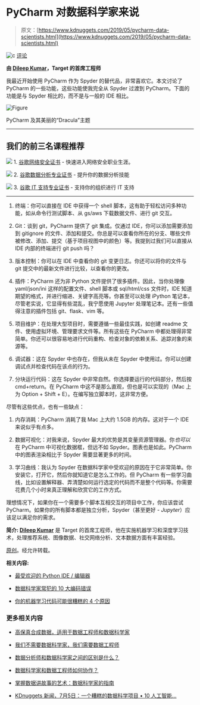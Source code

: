 # PyCharm 对数据科学家来说

> 原文：[https://www.kdnuggets.com/2019/05/pycharm-data-scientists.html](https://www.kdnuggets.com/2019/05/pycharm-data-scientists.html)

![c](../Images/3d9c022da2d331bb56691a9617b91b90.png) [评论](#comments)

**由 [Dileep Kumar](https://www.linkedin.com/in/dileep-kumar-a747371b/)，Target 的首席工程师**

我最近开始使用 PyCharm 作为 Spyder 的替代品，非常喜欢它。本文讨论了 PyCharm 的一些功能，这些功能使我完全从 Spyder 过渡到 PyCharm。下面的功能是与 Spyder 相比的，而不是与一般的 IDE 相比。

![Figure](../Images/c4c2a98fb87a8a5c7f7e9ffe377d0c8d.png)

PyCharm 及其美丽的“Dracula”主题

* * *

## 我们的前三名课程推荐

![](../Images/0244c01ba9267c002ef39d4907e0b8fb.png) 1\. [谷歌网络安全证书](https://www.kdnuggets.com/google-cybersecurity) - 快速进入网络安全职业生涯。

![](../Images/e225c49c3c91745821c8c0368bf04711.png) 2\. [谷歌数据分析专业证书](https://www.kdnuggets.com/google-data-analytics) - 提升你的数据分析技能

![](../Images/0244c01ba9267c002ef39d4907e0b8fb.png) 3\. [谷歌 IT 支持专业证书](https://www.kdnuggets.com/google-itsupport) - 支持你的组织进行 IT 支持

* * *

1.  终端：你可以直接在 IDE 中获得一个 shell 脚本，这有助于轻松访问多种功能，如从命令行测试脚本、从 gs/aws 下载数据文件、进行 git 交互。

1.  Git：谈到 git，PyCharm 提供了 git 集成。仅通过 IDE，你可以添加需要添加到 gitignore 的文件、添加和提交。你总是可以查看你所在的分支、哪些文件被修改、添加、提交（基于项目视图中的颜色）等。我提到过我们可以直接从 IDE 内部的终端进行 git push 吗？

1.  版本控制：你可以在 IDE 中查看你的 git 变更日志。你还可以将你的文件与 git 提交中的最新文件进行比较，以查看你的更改。

1.  插件：PyCharm 还为非 Python 文件提供了很多插件。因此，当你处理像 yaml/json/ini 这样的配置文件、shell 脚本或 sql/html/css 文件时，IDE 知道期望的格式，并进行缩进、关键字高亮等。你甚至可以处理 iPython 笔记本，尽管老实说，它显得有些混乱，我宁愿使用 Jupyter 处理笔记本。还有一些值得注意的插件包括 git、flask、vim 等。

1.  项目维护：在处理大型项目时，需要遵循一些最佳实践，如创建 readme 文件、使用虚拟环境、管理要求文件等。所有这些在 PyCharm 中都处理得非常简单。你还可以很容易地进行代码重构、检查对象的依赖关系、追踪对象的来源等。

1.  调试器：这在 Spyder 中也存在，但我从未在 Spyder 中使用过。你可以创建调试点并检查代码在该点的行为。

1.  分块运行代码：这在 Spyder 中非常自然。你选择要运行的代码部分，然后按 cmd+return。在 PyCharm 中这不是那么直观，但也是可以实现的（Mac 上为 Option + Shift + E）。在编写独立脚本时，这非常方便。

尽管有这些优点，也有一些缺点：

1.  内存消耗：PyCharm 消耗了我 Mac 上大约 1.5GB 的内存。这对于一个 IDE 来说似乎有点多。

1.  数据可视化：对我来说，Spyder 最大的优势是其变量资源管理器。你*也可以*在 PyCharm 中可视化数据框，但远不如 Spyder。图表也是如此。PyCharm 中的图表渲染相比于 Spyder 需要显著更多的时间。

1.  学习曲线：我认为 Spyder 在数据科学家中受欢迎的原因在于它非常简单。你安装它，打开它，然后你就知道它是怎么工作的。但 PyCharm 有一些学习曲线，比如设置解释器、弄清楚如何运行选定的代码而不是整个代码等。你需要花费几个小时来真正理解和欣赏它的工作方式。

理想情况下，如果你在一个需要多个脚本互相交互的项目中工作，你应该尝试 PyCharm。如果你的所有脚本都是独立分析，Spyder（甚至更好 - *Jupyter*）应该足以满足你的需求。

**简介: [Dileep Kumar](https://www.linkedin.com/in/dileep-kumar-a747371b/)** 是 Target 的首席工程师，他在实施机器学习和深度学习技术，处理推荐系统、图像数据、社交网络分析、文本数据方面有丰富经验。

[原创](https://medium.com/datadriveninvestor/pycharm-for-data-science-b3fb3daae373)。经允许转载。

**相关内容:**

+   [最受欢迎的 Python IDE / 编辑器](https://www.kdnuggets.com/2018/12/most-popular-python-ide-editor.html)

+   [数据科学家常犯的 10 大编码错误](https://www.kdnuggets.com/2019/04/top-10-coding-mistakes-data-scientists.html)

+   [你的机器学习代码可能很糟糕的 4 个原因](https://www.kdnuggets.com/2019/02/4-reasons-machine-learning-code-probably-bad.html)

### 更多相关内容

+   [高保真合成数据，适用于数据工程师和数据科学家](https://www.kdnuggets.com/2022/tonic-high-fidelity-synthetic-data-engineers-scientists-alike.html)

+   [我们不需要数据科学家，我们需要数据工程师](https://www.kdnuggets.com/2021/02/dont-need-data-scientists-need-data-engineers.html)

+   [数据分析师和数据科学家之间的区别是什么？](https://www.kdnuggets.com/2022/03/difference-data-analysts-data-scientists.html)

+   [数据科学家和数据工程师如何协作？](https://www.kdnuggets.com/2022/08/data-scientists-data-engineers-work-together.html)

+   [掌握数据讲故事的艺术：数据科学家的指南](https://www.kdnuggets.com/2023/06/mastering-art-data-storytelling-guide-data-scientists.html)

+   [KDnuggets 新闻，7月5日：一个糟糕的数据科学项目 • 10 人工智能…](https://www.kdnuggets.com/2023/n24.html)
